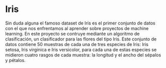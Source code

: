 # Iris

Sin duda alguna el famoso dataset de Iris es el primer conjunto de datos con el que nos enfrentamos al aprender sobre proyectos de machine learning.
En este proyecto se contruye mediante un algoritmo de clasificación, un clasificador para las flores del tipo Iris. Este conjunto de datos contiene 50 muestras de cada una de tres especies de Iris: Iris setosa, Iris virginica e Iris versicolor, para cada una de estas especies se midieron cuatro rasgos de cada muestra: la longitud y el ancho del sépalos y pétalos.
